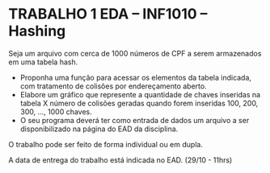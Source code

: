 # TRABALHO 1 EDA – INF1010 – Hashing

Seja um arquivo com cerca de 1000 números de CPF a serem armazenados em uma tabela
hash.

- Proponha uma função para acessar os elementos da tabela indicada, com tratamento de
  colisões por endereçamento aberto.
- Elabore um gráfico que represente a quantidade de chaves inseridas na tabela X número de
  colisões geradas quando forem inseridas 100, 200, 300, ..., 1000 chaves.
- O seu programa deverá ter como entrada de dados um arquivo a ser disponibilizado na página
  do EAD da disciplina.

O trabalho pode ser feito de forma individual ou em dupla.

A data de entrega do trabalho está indicada no EAD. (29/10 - 11hrs)

